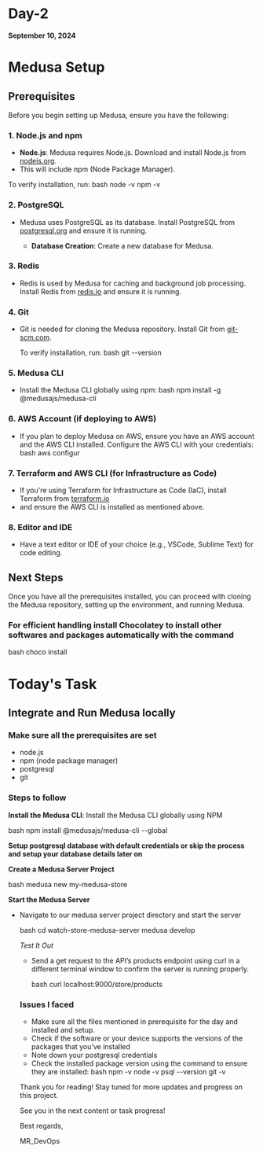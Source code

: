 # Day-2
**September 10, 2024**

# Medusa Setup

## Prerequisites

Before you begin setting up Medusa, ensure you have the following:

### 1. Node.js and npm

- **Node.js**: Medusa requires Node.js. Download and install Node.js from [nodejs.org](https://nodejs.org/).
-  This will include npm (Node Package Manager).

  To verify installation, run:
  bash
  node -v
  npm -v
  

### 2. PostgreSQL

- Medusa uses PostgreSQL as its database. Install PostgreSQL from [postgresql.org](https://www.postgresql.org/download/)
  and ensure it is running.

  - **Database Creation**: Create a new database for Medusa.

### 3. Redis

- Redis is used by Medusa for caching and background job processing. Install Redis from [redis.io](https://redis.io/download/)
  and ensure it is running.

### 4. Git

- Git is needed for cloning the Medusa repository. Install Git from [git-scm.com](https://git-scm.com/downloads).

  To verify installation, run:
  bash
  git --version
  

### 5. Medusa CLI

- Install the Medusa CLI globally using npm:
  bash
  npm install -g @medusajs/medusa-cli
  

### 6. AWS Account (if deploying to AWS)

- If you plan to deploy Medusa on AWS, ensure you have an AWS account and the AWS CLI installed. Configure the AWS CLI with your
  credentials:
  bash
  aws configur
  

### 7. Terraform and AWS CLI (for Infrastructure as Code)

- If you're using Terraform for Infrastructure as Code (IaC), install Terraform from [terraform.io](https://www.terraform.io/downloads)
- and ensure the AWS CLI is installed as mentioned above.

### 8. Editor and IDE

- Have a text editor or IDE of your choice (e.g., VSCode, Sublime Text) for code editing.

## Next Steps

Once you have all the prerequisites installed, you can proceed with cloning the Medusa repository,
setting up the environment, and running Medusa.

### For efficient handling install Chocolatey to install other softwares and packages automatically with the command

bash
choco install <package-name>

# Today's Task

## Integrate and Run Medusa locally

### Make sure all the prerequisites are set

- node.js
- npm (node package manager)
- postgresql
- git

### Steps to follow

**Install the Medusa CLI**: Install the Medusa CLI globally using NPM
  
  bash
  npm install @medusajs/medusa-cli --global

**Setup postgresql database with default credentials or skip the process and setup your database details later on** 

**Create a Medusa Server Project**

  bash
  medusa new my-medusa-store

**Start the Medusa Server**

- Navigate to our medusa server project directory and start the server

  bash
  cd watch-store-medusa-server
  medusa develop

  *Test It Out*
  
  - Send a get request to the API’s products endpoint using curl in a different terminal window to confirm the server is running properly.

    bash
    curl localhost:9000/store/products

  ### Issues I faced

  - Make sure all the files mentioned in prerequisite for the day and installed and setup.
  - Check if the software or your device supports the versions of the packages that you've installed
  - Note down your postgresql credentials
  - Check the installed package version using the command to ensure they are installed:
    bash
    npm -v
    node -v
    psql --version
    git -v


   Thank you for reading! Stay tuned for more updates and progress on this project.

   See you in the next content or task progress!

   Best regards,

   MR_DevOps

  
